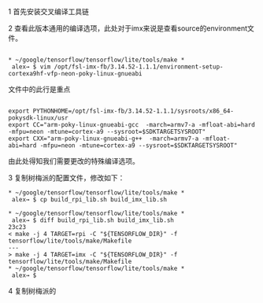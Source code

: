 1 首先安装交叉编译工具链

2 查看此版本通用的编译选项，此处对于imx来说是查看source的environment文件。

```shell

* ~/google/tensorflow/tensorflow/lite/tools/make *
 alex→ $ vim /opt/fsl-imx-fb/3.14.52-1.1.1/environment-setup-cortexa9hf-vfp-neon-poky-linux-gnueabi 
```

文件中的此行是重点

```shell

export PYTHONHOME=/opt/fsl-imx-fb/3.14.52-1.1.1/sysroots/x86_64-pokysdk-linux/usr
export CC="arm-poky-linux-gnueabi-gcc  -march=armv7-a -mfloat-abi=hard -mfpu=neon -mtune=cortex-a9 --sysroot=$SDKTARGETSYSROOT"
export CXX="arm-poky-linux-gnueabi-g++  -march=armv7-a -mfloat-abi=hard -mfpu=neon -mtune=cortex-a9 --sysroot=$SDKTARGETSYSROOT"
```

由此处得知我们需要更改的特殊编译选项。

3 复制树梅派的配置文件，修改如下：

```shell
* ~/google/tensorflow/tensorflow/lite/tools/make *
 alex→ $ cp build_rpi_lib.sh build_imx_lib.sh 

* ~/google/tensorflow/tensorflow/lite/tools/make *
 alex→ $ diff build_rpi_lib.sh build_imx_lib.sh 
23c23
< make -j 4 TARGET=rpi -C "${TENSORFLOW_DIR}" -f tensorflow/lite/tools/make/Makefile
---
> make -j 4 TARGET=imx -C "${TENSORFLOW_DIR}" -f tensorflow/lite/tools/make/Makefile
* ~/google/tensorflow/tensorflow/lite/tools/make *
 alex→ $ 
```

4 复制树梅派的

